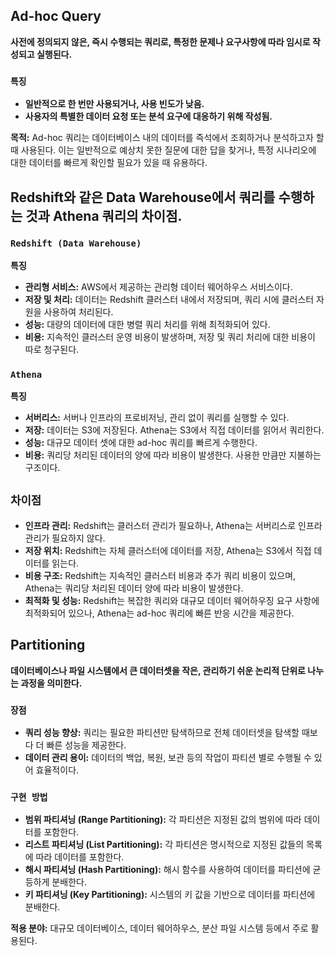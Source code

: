 ## Ad-hoc Query
**사전에 정의되지 않은, 즉시 수행되는 쿼리로, 특정한 문제나 요구사항에 따라 임시로 작성되고 실행된다.**

### **```특징```**

- **일반적으로 한 번만 사용되거나, 사용 빈도가 낮음.**
- **사용자의 특별한 데이터 요청 또는 분석 요구에 대응하기 위해 작성됨.**

**목적:** Ad-hoc 쿼리는 데이터베이스 내의 데이터를 즉석에서 조회하거나 분석하고자 할 때 사용된다. 이는 일반적으로 예상치 못한 질문에 대한 답을 찾거나, 특정 시나리오에 대한 데이터를 빠르게 확인할 필요가 있을 때 유용하다.

## Redshift와 같은 Data Warehouse에서 쿼리를 수행하는 것과 Athena 쿼리의 차이점.

### **```Redshift (Data Warehouse)```**

**특징**
- **관리형 서비스:** AWS에서 제공하는 관리형 데이터 웨어하우스 서비스이다.
- **저장 및 처리:** 데이터는 Redshift 클러스터 내에서 저장되며, 쿼리 시에 클러스터 자원을 사용하여 처리된다.
- **성능:** 대량의 데이터에 대한 병렬 쿼리 처리를 위해 최적화되어 있다.
- **비용:** 지속적인 클러스터 운영 비용이 발생하며, 저장 및 쿼리 처리에 대한 비용이 따로 청구된다.

### **```Athena```**

**특징**
- **서버리스:** 서버나 인프라의 프로비저닝, 관리 없이 쿼리를 실행할 수 있다.
- **저장:** 데이터는 S3에 저장된다. Athena는 S3에서 직접 데이터를 읽어서 쿼리한다.
- **성능:** 대규모 데이터 셋에 대한 ad-hoc 쿼리를 빠르게 수행한다.
- **비용:** 쿼리당 처리된 데이터의 양에 따라 비용이 발생한다. 사용한 만큼만 지불하는 구조이다.

## **```차이점```**
- **인프라 관리:** Redshift는 클러스터 관리가 필요하나, Athena는 서버리스로 인프라 관리가 필요하지 않다.
- **저장 위치:** Redshift는 자체 클러스터에 데이터를 저장, Athena는 S3에서 직접 데이터를 읽는다.
- **비용 구조:** Redshift는 지속적인 클러스터 비용과 추가 쿼리 비용이 있으며, Athena는 쿼리당 처리된 데이터 양에 따라 비용이 발생한다.
- **최적화 및 성능:** Redshift는 복잡한 쿼리와 대규모 데이터 웨어하우징 요구 사항에 최적화되어 있으나, Athena는 ad-hoc 쿼리에 빠른 반응 시간을 제공한다.

## Partitioning
**데이터베이스나 파일 시스템에서 큰 데이터셋을 작은, 관리하기 쉬운 논리적 단위로 나누는 과정을 의미한다.**

### **```장점```**
- **쿼리 성능 향상:** 쿼리는 필요한 파티션만 탐색하므로 전체 데이터셋을 탐색할 때보다 더 빠른 성능을 제공한다.
- **데이터 관리 용이:** 데이터의 백업, 복원, 보관 등의 작업이 파티션 별로 수행될 수 있어 효율적이다.

### **```구현 방법```**

- **범위 파티셔닝 (Range Partitioning):** 각 파티션은 지정된 값의 범위에 따라 데이터를 포함한다.
- **리스트 파티셔닝 (List Partitioning):** 각 파티션은 명시적으로 지정된 값들의 목록에 따라 데이터를 포함한다.
- **해시 파티셔닝 (Hash Partitioning):** 해시 함수를 사용하여 데이터를 파티션에 균등하게 분배한다.
- **키 파티셔닝 (Key Partitioning):** 시스템의 키 값을 기반으로 데이터를 파티션에 분배한다.

**적용 분야:** 대규모 데이터베이스, 데이터 웨어하우스, 분산 파일 시스템 등에서 주로 활용된다.